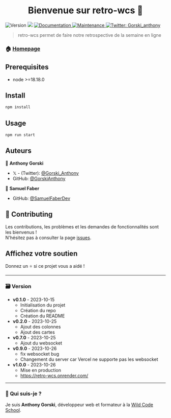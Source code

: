 <h1 align="center">Bienvenue sur retro-wcs 👋</h1>
<p>
  <img alt="Version" src="https://img.shields.io/badge/version-1.0.0-blue.svg?cacheSeconds=2592000" />
  <img src="https://img.shields.io/badge/node-%3E%3D18.18.0-blue.svg" />
  <a href="https://github.com/GorskiAnthony/retro-wcs#readme" target="_blank">
    <img alt="Documentation" src="https://img.shields.io/badge/documentation-yes-brightgreen.svg" />
  </a>
  <a href="https://github.com/GorskiAnthony/retro-wcs/graphs/commit-activity" target="_blank">
    <img alt="Maintenance" src="https://img.shields.io/badge/Maintained%3F-yes-green.svg" />
  </a>
  <a href="https://twitter.com/Gorski_anthony" target="_blank">
    <img alt="Twitter: Gorski_anthony" src="https://img.shields.io/twitter/follow/Gorski_anthony.svg?style=social" />
  </a>
</p>

> retro-wcs permet de faire notre retrospective de la semaine en ligne

### 🏠 [Homepage](https://github.com/GorskiAnthony/retro-wcs#readme)

## Prerequisites

-   node >=18.18.0

## Install

```sh
npm install
```

## Usage

```sh
npm run start
```

## Auteurs

👤 **Anthony Gorski**

-   𝕏 - (Twitter): [@Gorski_Anthony](https://twitter.com/Gorski_Anthony)
-   GitHub: [@GorskiAnthony](https://github.com/GorskiAnthony)

👤 **Samuel Faber**

-   GitHub: [@SamuelFaberDev](https://github.com/samuelfaberdev)

## 🤝 Contributing

Les contributions, les problèmes et les demandes de fonctionnalités sont les bienvenus !<br />
N'hésitez pas à consulter la page [issues](https://github.com/GorskiAnthony/retro-wcs/issues).

## Affichez votre soutien

Donnez un ⭐️ si ce projet vous a aidé !

---

### 🗃️ Version

-   **v0.1.0** - 2023-10-15
    -   Initialisation du projet
    -   Création du repo
    -   Création du README
-   **v0.2.0** - 2023-10-25
    -   Ajout des colonnes
    -   Ajout des cartes
-   **v0.7.0** - 2023-10-25
    -   Ajout du websocket
-   **v0.9.0** - 2023-10-26
    -   fix websocket bug
    -   Changement du server car Vercel ne supporte pas les websocket
-   **v1.0.0** - 2023-10-26
    -   Mise en production
    -   https://retro-wcs.onrender.com/

---

### 👋 Qui suis-je ?

Je suis **Anthony Gorski**, développeur web et formateur à la [Wild Code School](https://www.wildcodeschool.com/fr-FR).
